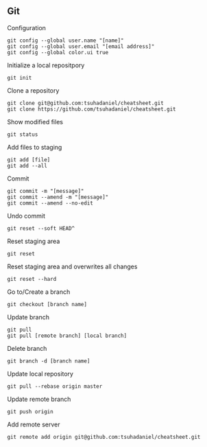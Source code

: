 ## Git

Configuration
```
git config --global user.name "[name]"
git config --global user.email "[email address]"
git config --global color.ui true
```

Initialize a local repositpory
```
git init
```

Clone a repository
```
git clone git@github.com:tsuhadaniel/cheatsheet.git
git clone https://github.com/tsuhadaniel/cheatsheet.git
```

Show modified files
```
git status
```

Add files to staging
```
git add [file]
git add --all
```

Commit
```
git commit -m "[message]"
git commit --amend -m "[message]"
git commit --amend --no-edit
```

Undo commit
```
git reset --soft HEAD^
```

Reset staging area
```
git reset
```

Reset staging area and overwrites all changes
```
git reset --hard
```

Go to/Create a branch
```
git checkout [branch name]
```

Update branch
```
git pull
git pull [remote branch] [local branch]
```

Delete branch
```
git branch -d [branch name]
```

Update local repository
```
git pull --rebase origin master
```

Update remote branch
```
git push origin 
```

Add remote server
```
git remote add origin git@github.com:tsuhadaniel/cheatsheet.git
```
